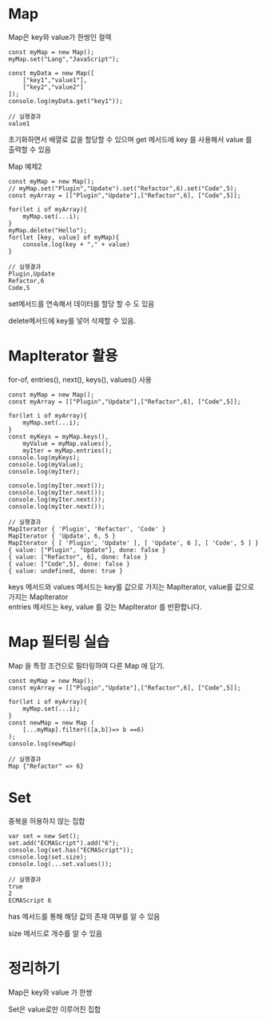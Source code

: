 # Map

Map은 key와 value가 한쌍인 컬렉

    const myMap = new Map();
    myMap.set("Lang","JavaScript");
    
    const myData = new Map([
        ["key1","value1"],
        ["key2","value2"]
    ]);
    console.log(myData.get("key1"));
    
    // 실행결과
    value1
    
초기화하면서 배열로 값을 할당할 수 있으며 get 메서드에 key 를 사용해서 value 를 출력할 수 있음

    
Map 예제2

    const myMap = new Map();
    // myMap.set("Plugin","Update").set("Refactor",6).set("Code",5);
    const myArray = [["Plugin","Update"],["Refactor",6], ["Code",5]];
    
    for(let i of myArray){
        myMap.set(...i);
    }
    myMap.delete("Hello");
    for(let [key, value] of myMap){
        console.log(key + "," + value)
    }
    
    // 실행결과
    Plugin,Update
    Refactor,6
    Code,5
    
set메서드를 연속해서 데이터를 할당 할 수 도 있음

delete메서드에 key를 넣어 삭제할 수 있음.

# MapIterator 활용

for-of, entries(), next(), keys(), values() 사용

    const myMap = new Map();
    const myArray = [["Plugin","Update"],["Refactor",6], ["Code",5]];
    
    for(let i of myArray){
        myMap.set(...i);
    }
    const myKeys = myMap.keys(),
        myValue = myMap.values(),
        myIter = myMap.entries();
    console.log(myKeys);
    console.log(myValue);
    console.log(myIter);
    
    console.log(myIter.next());
    console.log(myIter.next());
    console.log(myIter.next());
    console.log(myIter.next());
    
    // 실행결과
    MapIterator { 'Plugin', 'Refactor', 'Code' }
    MapIterator { 'Update', 6, 5 }
    MapIterator { [ 'Plugin', 'Update' ], [ 'Update', 6 ], [ 'Code', 5 ] }
    { value: ["Plugin", "Update"], done: false }
    { value: ["Refactor", 6], done: false }
    { value: ["Code",5], done: false }
    { value: undefined, done: true }

keys 메서드와 values 메서드는 key를 값으로 가지는 MapIterator, value를 값으로 가지는 MapIterator<br>
entries 메서드는 key, value 를 갖는 MapIterator 를 반환합니다. 

# Map 필터링 실습

Map 을 특정 조건으로 필터링하여 다른 Map 에 담기.

    const myMap = new Map();
    const myArray = [["Plugin","Update"],["Refactor",6], ["Code",5]];
    
    for(let i of myArray){
        myMap.set(...i);
    }
    const newMap = new Map (
        [...myMap].filter(([a,b])=> b ==6)
    );
    console.log(newMap)

    // 실행결과
    Map {"Refactor" => 6}
    
# Set

중복을 허용하지 않는 집합

    var set = new Set();
    set.add("ECMAScript").add("6");
    console.log(set.has("ECMAScript"));
    console.log(set.size);
    console.log(...set.values());
    
    // 실행결과
    true
    2
    ECMAScript 6
    
has 메서드를 통해 해당 값의 존재 여부를 알 수 있음

size 메서드로 개수를 알 수 있음

# 정리하기

Map은 key와 value 가 한쌍

Set은 value로만 이루어진 집합